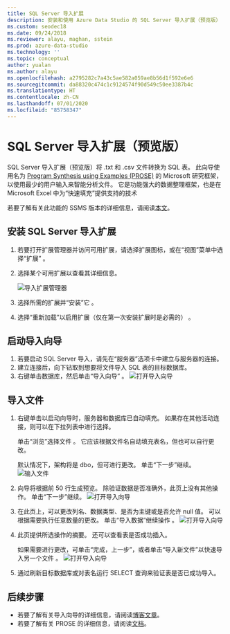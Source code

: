 ```yaml
---
title: SQL Server 导入扩展
description: 安装和使用 Azure Data Studio 的 SQL Server 导入扩展（预览版）
ms.custom: seodec18
ms.date: 09/24/2018
ms.reviewer: alayu, maghan, sstein
ms.prod: azure-data-studio
ms.technology: ''
ms.topic: conceptual
author: yualan
ms.author: alayu
ms.openlocfilehash: a2795282c7a43c5ae582a059ae8b56d1f592e6e6
ms.sourcegitcommit: da88320c474c1c9124574f90d549c50ee3387b4c
ms.translationtype: HT
ms.contentlocale: zh-CN
ms.lasthandoff: 07/01/2020
ms.locfileid: "85758347"
---
```

# <a name="sql-server-import-extension-preview"></a>SQL Server 导入扩展（预览版）

SQL Server 导入扩展（预览版）将 .txt 和 .csv 文件转换为 SQL 表。 此向导使用名为 [Program Synthesis using Examples (PROSE)](https://microsoft.github.io/prose/) 的 Microsoft 研究框架，以使用最少的用户输入来智能分析文件。 它是功能强大的数据整理框架，也是在 Microsoft Excel 中为“快速填充”提供支持的技术

若要了解有关此功能的 SSMS 版本的详细信息，请阅读[本文](https://docs.microsoft.com/sql/relational-databases/import-export/import-flat-file-wizard)。


## <a name="install-the-sql-server-import-extension"></a>安装 SQL Server 导入扩展

1. 若要打开扩展管理器并访问可用扩展，请选择扩展图标，或在“视图”菜单中选择“扩展”   。
2. 选择某个可用扩展以查看其详细信息。

   ![导入扩展管理器](media/sql-server-import-extension/import-wizard-install.png)

1. 选择所需的扩展并“安装”它  。
2. 选择“重新加载”以启用扩展（仅在第一次安装扩展时是必需的）  。

## <a name="start-import-wizard"></a>启动导入向导

1. 若要启动 SQL Server 导入，请先在“服务器”选项卡中建立与服务器的连接。
2. 建立连接后，向下钻取到想要将文件导入 SQL 表的目标数据库。
3. 右键单击数据库，然后单击“导入向导”  。
    ![打开导入向导](media/sql-server-import-extension/open-import-wizard.png)

## <a name="importing-a-file"></a>导入文件
1. 右键单击以启动向导时，服务器和数据库已自动填充。 如果存在其他活动连接，则可以在下拉列表中进行选择。 
    
    单击“浏览”选择文件  。 它应该根据文件名自动填充表名，但也可以自行更改。

    默认情况下，架构将是 dbo，但可进行更改。 单击“下一步”继续。 
    ![输入文件](media/sql-server-import-extension/import-wizard-input-file.png)
1. 向导将根据前 50 行生成预览。 除验证数据是否准确外，此页上没有其他操作。 单击“下一步”继续。 
    ![打开导入向导](media/sql-server-import-extension/import-wizard-preview-data.png)
2. 在此页上，可以更改列名、数据类型、是否为主键或是否允许 null 值。 可以根据需要执行任意数量的更改。 单击“导入数据”继续操作  。
    ![打开导入向导](media/sql-server-import-extension/import-wizard-modify-columns.png)
3. 此页提供所选操作的摘要。 还可以查看表是否成功插入。 

    如果需要进行更改，可单击“完成，上一步”，或者单击“导入新文件”以快速导入另一个文件   。
    ![打开导入向导](media/sql-server-import-extension/import-wizard-summary.png)
1. 通过刷新目标数据库或对表名运行 SELECT 查询来验证表是否已成功导入。

## <a name="next-steps"></a>后续步骤
- 若要了解有关导入向导的详细信息，请阅读[博客文章](https://cloudblogs.microsoft.com/sqlserver/2018/08/30/the-august-release-of-sql-operations-studio-is-now-available/)。
- 若要了解有关 PROSE 的详细信息，请阅读[文档](https://microsoft.github.io/prose/)。
